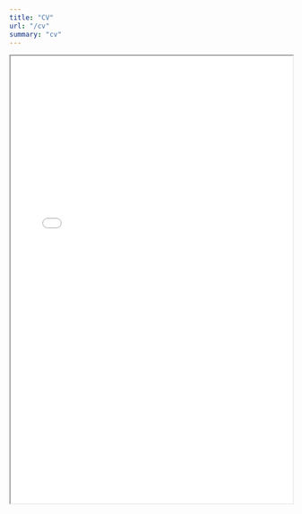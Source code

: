 ```yaml
---
title: "CV"
url: "/cv"
summary: "cv"
---
```


<iframe width="100%" height="800" src="./cv_0301.pdf">